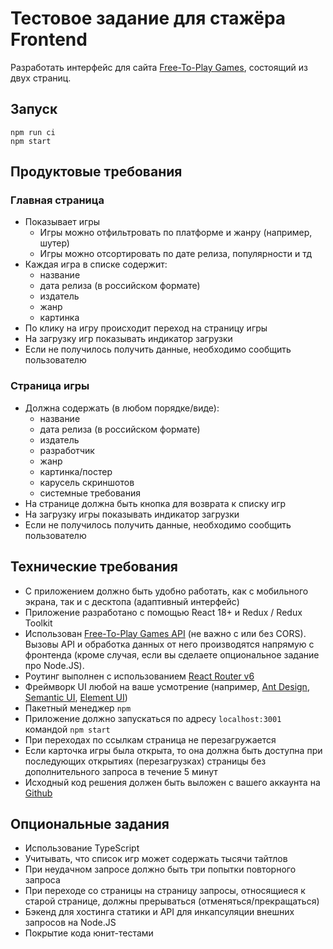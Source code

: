 # Тестовое задание для стажёра Frontend

Разработать интерфейс для сайта [Free-To-Play Games](https://www.freetogame.com/), состоящий из двух страниц.

## Запуск

```
npm run ci
npm start
```

## Продуктовые требования
### Главная страница
- Показывает игры
    - Игры можно отфильтровать по платформе и жанру (например, шутер)
    - Игры можно отсортировать по дате релиза, популярности и тд
- Каждая игра в списке содержит:
    - название
    - дата релиза (в российском формате)
    - издатель
    - жанр
    - картинка
- По клику на игру происходит переход на страницу игры
- На загрузку игр показывать индикатор загрузки
- Если не получилось получить данные, необходимо сообщить пользователю
### Страница игры
- Должна содержать (в любом порядке/виде):
    - название
    - дата релиза (в российском формате)
    - издатель
    - разработчик
    - жанр
    - картинка/постер
    - карусель скриншотов
    - системные требования
- На странице должна быть кнопка для возврата к списку игр
- На загрузку игры показывать индикатор загрузки
- Если не получилось получить данные, необходимо сообщить пользователю

## Технические требования

- С приложением должно быть удобно работать, как с мобильного экрана, так и с десктопа (адаптивный интерфейс)
- Приложение разработано с помощью React 18+ и Redux / Redux Toolkit
- Использован [Free-To-Play Games API](https://www.freetogame.com/api-doc) (не важно с или без CORS). Вызовы API и обработка данных от него производятся напрямую с фронтенда (кроме случая, если вы сделаете опциональное задание про Node.JS).
- Роутинг выполнен с использованием [React Router v6](https://reactrouter.com/en/main)
- Фреймворк UI любой на ваше усмотрение (например, [Ant Design](https://ant.design/), [Semantic UI](https://react.semantic-ui.com/), [Element UI](http://elemental-ui.com/))
- Пакетный менеджер `npm`
- Приложение должно запускаться по адресу `localhost:3001` командой `npm start`
- При переходах по ссылкам страница не перезагружается
- Если карточка игры была открыта, то она должна быть доступна при последующих открытиях (перезагрузках) страницы без дополнительного запроса в течение 5 минут
- Исходный код решения должен быть выложен с вашего аккаунта на [Github](http://github.com/)

## Опциональные задания
- Использование TypeScript
- Учитывать, что список игр может содержать тысячи тайтлов
- При неудачном запросе должно быть три попытки повторного запроса
- При переходе со страницы на страницу запросы, относящиеся к старой странице, должны прерываться (отменяться/прекращаться)
- Бэкенд для хостинга статики и API для инкапсуляции внешних запросов на Node.JS
- Покрытие кода юнит-тестами
